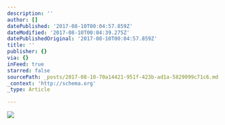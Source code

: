 ```yaml
---
description: ''
author: []
datePublished: '2017-08-10T00:04:57.859Z'
dateModified: '2017-08-10T00:04:39.275Z'
datePublishedOriginal: '2017-08-10T00:04:57.859Z'
title: ''
publisher: {}
via: {}
inFeed: true
starred: false
sourcePath: _posts/2017-08-10-70a14421-951f-423b-ad1a-5829099c71c6.md
_context: 'http://schema.org'
_type: Article

---
```

![](https://the-grid-user-content.s3-us-west-2.amazonaws.com/a3836cc5-3ea8-483d-83ba-cb99013a5105.jpg)